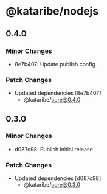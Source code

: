 # @kataribe/nodejs

## 0.4.0

### Minor Changes

- 8e7b407: Update publish config

### Patch Changes

- Updated dependencies [8e7b407]
  - @kataribe/core@0.4.0

## 0.3.0

### Minor Changes

- d087c98: Publish initial release

### Patch Changes

- Updated dependencies [d087c98]
  - @kataribe/core@0.3.0
